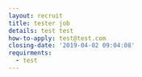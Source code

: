 ```yaml
---
layout: recruit
title: tester job
details: test test
how-to-apply: test@test.com
closing-date: '2019-04-02 09:04:08'
requirments:
  - test
---
```


